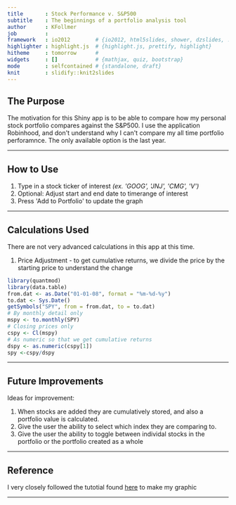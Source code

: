 ```yaml
---
title       : Stock Performance v. S&P500
subtitle    : The beginnings of a portfolio analysis tool
author      : KFollmer
job         : 
framework   : io2012        # {io2012, html5slides, shower, dzslides, ...}
highlighter : highlight.js  # {highlight.js, prettify, highlight}
hitheme     : tomorrow      # 
widgets     : []            # {mathjax, quiz, bootstrap}
mode        : selfcontained # {standalone, draft}
knit        : slidify::knit2slides
---
```


## The Purpose

The motivation for this Shiny app is to be able to compare how my personal stock portfolio compares against the S&P500. I use the application Robinhood, and don't understand why I can't compare my all time portfolio perforamnce. The only available option is the last year.

--- 

## How to Use

1. Type in a stock ticker of interest _(ex. 'GOOG', 'JNJ', 'CMG', 'V')_
2. Optional: Adjust start and end date to timerange of interest
3. Press 'Add to Portfolio' to update the graph

---


## Calculations Used

There are not very advanced calculations in this app at this time.

1. Price Adjustment - to get cumulative returns, we divide the price by the starting price to understand the change


```r
library(quantmod)
library(data.table)
from.dat <- as.Date("01-01-08", format = "%m-%d-%y")
to.dat <- Sys.Date()
getSymbols("SPY", from = from.dat, to = to.dat)
# By monthly detail only
mspy <- to.monthly(SPY)
# Closing prices only
cspy <- Cl(mspy)
# As numeric so that we get cumulative returns
dspy <- as.numeric(cspy[1])
spy <-cspy/dspy
```

---


## Future Improvements

Ideas for improvement:

1. When stocks are added they are cumulatively stored, and also a portfolio value is calculated.
2. Give the user the ability to select which index they are comparing to.
3. Give the user the ability to toggle between individal stocks in the portfolio or the portfolio created as a whole

---

## Reference

I very closely followed the tutotial found [here](http://blog.revolutionanalytics.com/2014/01/quantitative-finance-applications-in-r-plotting-xts-time-series.html) to make my graphic 

---




